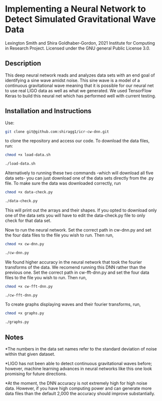 # Implementing a Neural Network to Detect Simulated Gravitational Wave Data
Lexington Smith and Shira Goldhaber-Gordon, 2021 Institute for Computing in Research Project. Licensed under the GNU general Public License 3.0.

## Description
This deep neural network reads and analyzes data sets with an end goal of identifying a sine wave amidst noise. This sine wave is a model of a continuous gravitational wave meaning that it is possible for our neural net to use real LIGO data as well as what we generated. We used TensorFlow Keras to build this neural net which has performed well with current testing.  


## Installation and Instructions  
Use:

```bash
git clone git@github.com:shiragg1/icr-cw-dnn.git
```
to clone the repository and access our code. 
To download the data files, run:

```bash
chmod +x load-data.sh
```

```bash
./load-data.sh
```
Alternatively to running these two commands -which will download all five data sets- you can just download one of the data sets directly from the .py file.
To make sure the data was downloaded correctly, run

```bash
chmod +x data-check.py
```

```bash
./data-check.py
```
This will print out the arrays and their shapes. If you opted to download only one of the data sets you will have to edit the data-check.py file to only check for that data set.

Now to run the neural network. Set the correct path in cw-dnn.py and set the four data files to the file you wish to run. Then run,

```bash
chmod +x cw-dnn.py
```

```bash
./cw-dnn.py
```
We found higher accuracy in the neural network that took the fourier transforms of the data. We recomend running this DNN rather than the previous one. Set the correct path in cw-fft-dnn.py and set the four data files to the file you wish to run. Then run,

```bash
chmod +x cw-fft-dnn.py
```

```bash
./cw-fft-dnn.py
```
To create graphs displaying waves and their fourier transforms, run,

```bash
chmod +x graphs.py
```

```bash
./graphs.py
```

## Notes
*The numbers in the data set names refer to the standard deviation of noise within that given dataset.

*LIGO has not been able to detect continuous gravitational waves before; however, machine learning advances in neural networks like this one look promising for future directions.

*At the moment, the DNN accuracy is not extremely high for high noise data. However, if you have high computing power and can generate more data files than the default 2,000 the accuracy should improve substantially.

